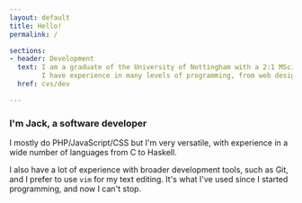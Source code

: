 ```yaml
---
layout: default
title: Hello!
permalink: /

sections:
- header: Development
  text: I am a graduate of the University of Nottingham with a 2:1 MSci in Computer Science.
        I have experience in many levels of programming, from web design using Laravel and Jekyll to local applications using C++ and Haskell.
  href: cvs/dev

---
```


<div class="home-page content__wrapper" markdown="1">

### I'm Jack, a software developer

I mostly do PHP/JavaScript/CSS but I'm very versatile, with experience in a wide number of languages from C to Haskell.

I also have a lot of experience with broader development tools, such as Git, and I prefer to use `vim` for my text editing.
It's what I've used since I started programming, and now I can't stop.



</div>
